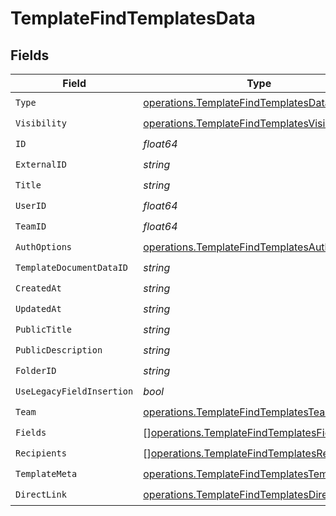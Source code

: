 # TemplateFindTemplatesData


## Fields

| Field                                                                                                        | Type                                                                                                         | Required                                                                                                     | Description                                                                                                  |
| ------------------------------------------------------------------------------------------------------------ | ------------------------------------------------------------------------------------------------------------ | ------------------------------------------------------------------------------------------------------------ | ------------------------------------------------------------------------------------------------------------ |
| `Type`                                                                                                       | [operations.TemplateFindTemplatesDataType](../../models/operations/templatefindtemplatesdatatype.md)         | :heavy_check_mark:                                                                                           | N/A                                                                                                          |
| `Visibility`                                                                                                 | [operations.TemplateFindTemplatesVisibility](../../models/operations/templatefindtemplatesvisibility.md)     | :heavy_check_mark:                                                                                           | N/A                                                                                                          |
| `ID`                                                                                                         | *float64*                                                                                                    | :heavy_check_mark:                                                                                           | N/A                                                                                                          |
| `ExternalID`                                                                                                 | *string*                                                                                                     | :heavy_check_mark:                                                                                           | N/A                                                                                                          |
| `Title`                                                                                                      | *string*                                                                                                     | :heavy_check_mark:                                                                                           | N/A                                                                                                          |
| `UserID`                                                                                                     | *float64*                                                                                                    | :heavy_check_mark:                                                                                           | N/A                                                                                                          |
| `TeamID`                                                                                                     | *float64*                                                                                                    | :heavy_check_mark:                                                                                           | N/A                                                                                                          |
| `AuthOptions`                                                                                                | [operations.TemplateFindTemplatesAuthOptions](../../models/operations/templatefindtemplatesauthoptions.md)   | :heavy_check_mark:                                                                                           | N/A                                                                                                          |
| `TemplateDocumentDataID`                                                                                     | *string*                                                                                                     | :heavy_check_mark:                                                                                           | N/A                                                                                                          |
| `CreatedAt`                                                                                                  | *string*                                                                                                     | :heavy_check_mark:                                                                                           | N/A                                                                                                          |
| `UpdatedAt`                                                                                                  | *string*                                                                                                     | :heavy_check_mark:                                                                                           | N/A                                                                                                          |
| `PublicTitle`                                                                                                | *string*                                                                                                     | :heavy_check_mark:                                                                                           | N/A                                                                                                          |
| `PublicDescription`                                                                                          | *string*                                                                                                     | :heavy_check_mark:                                                                                           | N/A                                                                                                          |
| `FolderID`                                                                                                   | *string*                                                                                                     | :heavy_check_mark:                                                                                           | N/A                                                                                                          |
| `UseLegacyFieldInsertion`                                                                                    | *bool*                                                                                                       | :heavy_check_mark:                                                                                           | N/A                                                                                                          |
| `Team`                                                                                                       | [operations.TemplateFindTemplatesTeam](../../models/operations/templatefindtemplatesteam.md)                 | :heavy_check_mark:                                                                                           | N/A                                                                                                          |
| `Fields`                                                                                                     | [][operations.TemplateFindTemplatesField](../../models/operations/templatefindtemplatesfield.md)             | :heavy_check_mark:                                                                                           | N/A                                                                                                          |
| `Recipients`                                                                                                 | [][operations.TemplateFindTemplatesRecipient](../../models/operations/templatefindtemplatesrecipient.md)     | :heavy_check_mark:                                                                                           | N/A                                                                                                          |
| `TemplateMeta`                                                                                               | [operations.TemplateFindTemplatesTemplateMeta](../../models/operations/templatefindtemplatestemplatemeta.md) | :heavy_check_mark:                                                                                           | N/A                                                                                                          |
| `DirectLink`                                                                                                 | [operations.TemplateFindTemplatesDirectLink](../../models/operations/templatefindtemplatesdirectlink.md)     | :heavy_check_mark:                                                                                           | N/A                                                                                                          |